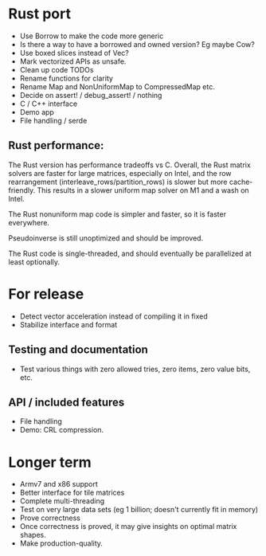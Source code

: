 
# Rust port

* Use Borrow to make the code more generic
* Is there a way to have a borrowed and owned version?  Eg maybe Cow?
* Use boxed slices instead of Vec?
* Mark vectorized APIs as unsafe.
* Clean up code TODOs
* Rename functions for clarity
* Rename Map and NonUniformMap to CompressedMap etc.
* Decide on assert! / debug_assert! / nothing
* C / C++ interface
* Demo app
* File handling / serde

## Rust performance:

The Rust version has performance tradeoffs vs C.  Overall, the Rust
matrix solvers are faster for large matrices, especially on Intel,
and the row rearrangement (interleave_rows/partition_rows) is slower
but more cache-friendly.  This results in a slower uniform map solver
on M1 and a wash on Intel.

The Rust nonuniform map code is simpler and faster, so it is faster
everywhere.

Pseudoinverse is still unoptimized and should be improved.

The Rust code is single-threaded, and should eventually be parallelized
at least optionally.
    
# For release

* Detect vector acceleration instead of compiling it in fixed
* Stabilize interface and format

## Testing and documentation

* Test various things with zero allowed tries, zero items, zero value bits, etc.

## API / included features

* File handling
* Demo: CRL compression.

# Longer term

* Armv7 and x86 support
* Better interface for tile matrices
* Complete multi-threading
* Test on very large data sets (eg 1 billion; doesn't currently fit in memory)
* Prove correctness
* Once correctness is proved, it may give insights on optimal matrix shapes.
* Make production-quality.
